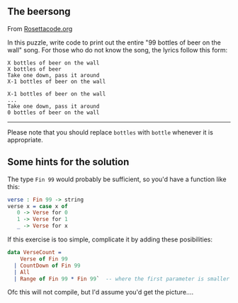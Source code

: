 ## The beersong

From [Rosettacode.org](http://rosettacode.org/wiki/99_Bottles_of_Beer)

In this puzzle, write code to print out the entire "99 bottles of beer on the wall" song.
For those who do not know the song, the lyrics follow this form:
```
X bottles of beer on the wall
X bottles of beer
Take one down, pass it around
X-1 bottles of beer on the wall

X-1 bottles of beer on the wall
...
Take one down, pass it around
0 bottles of beer on the wall
```
----------

Please note that you should replace `bottles` with `bottle` whenever it is appropriate.

## Some hints for the solution

The type `Fin 99`  would probably be sufficient, so you'd have a function like this:

```idris
verse : Fin 99 -> string
verse x = case x of
   0 -> Verse for 0
   1 -> Verse for 1
   _ -> Verse for x
```

If this exercise is too simple, complicate it by adding these posibilities:

```idris
data VerseCount = 
    Verse of Fin 99 
  | CountDown of Fin 99 
  | All 
  | Range of Fin 99 * Fin 99`  -- where the first parameter is smaller then the last
```

Ofc this will not compile, but I'd assume you'd get the picture....
